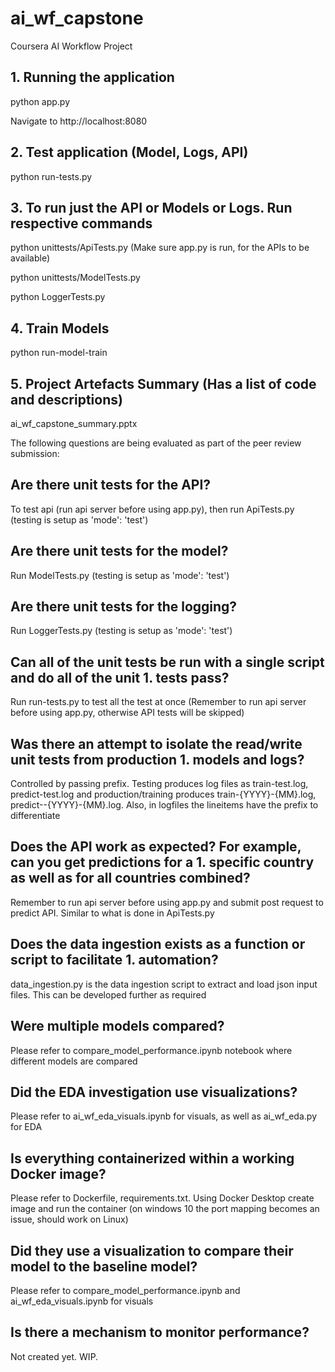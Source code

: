 # ai_wf_capstone
 Coursera AI Workflow Project
 
 ## 1. Running the application
 
 python app.py
 
 Navigate to http://localhost:8080
 
 ## 2. Test application (Model, Logs, API)
 
 python run-tests.py
 
 ## 3. To run just the API or Models or Logs. Run respective commands
 
 python unittests/ApiTests.py   (Make sure app.py is run, for the APIs to be available)
 
 python unittests/ModelTests.py
 
 python LoggerTests.py
 
 ## 4. Train Models 
 
 python run-model-train
 
 ## 5. Project Artefacts Summary (Has a list of code and descriptions)
 
 ai_wf_capstone_summary.pptx
 
  
The following questions are being evaluated as part of the peer review submission:

## Are there unit tests for the API?

To test api (run api server before using app.py), then run ApiTests.py (testing is setup as 'mode': 'test') 

## Are there unit tests for the model?

Run ModelTests.py (testing is setup as 'mode': 'test')

## Are there unit tests for the logging?

Run LoggerTests.py (testing is setup as 'mode': 'test')

## Can all of the unit tests be run with a single script and do all of the unit 1. tests pass?

Run run-tests.py to test all the test at once (Remember to run api server before using app.py, otherwise API tests will be skipped)

## Was there an attempt to isolate the read/write unit tests from production 1. models and logs?

Controlled by passing prefix. Testing produces log files as train-test.log, predict-test.log and production/training produces train-{YYYY}-{MM}.log, predict--{YYYY}-{MM}.log. Also, in logfiles the lineitems have the prefix to differentiate

## Does the API work as expected? For example, can you get predictions for a 1. specific country as well as for all countries combined?

Remember to run api server before using app.py and submit post request to predict API. Similar to what is done in ApiTests.py

## Does the data ingestion exists as a function or script to facilitate 1. automation? 

data_ingestion.py is the data ingestion script to extract and load json input files. This can be developed further as required

## Were multiple models compared?

Please refer to compare_model_performance.ipynb notebook where different models are compared

## Did the EDA investigation use visualizations?

Please refer to ai_wf_eda_visuals.ipynb for visuals, as well as ai_wf_eda.py for EDA

## Is everything containerized within a working Docker image?

Please refer to Dockerfile, requirements.txt. Using Docker Desktop create image and run the container (on windows 10 the port mapping becomes an issue, should work on Linux)

## Did they use a visualization to compare their model to the baseline model?

Please refer to compare_model_performance.ipynb and ai_wf_eda_visuals.ipynb for visuals

## Is there a mechanism to monitor performance?

Not created yet. WIP.
